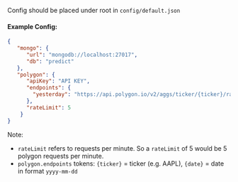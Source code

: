 Config should be placed under root in `config/default.json`

#### Example Config:
```json
{
   "mongo": {
      "url": "mongodb://localhost:27017",
      "db": "predict"
   },
   "polygon": {
      "apiKey": "API KEY",
      "endpoints": {
        "yesterday": "https://api.polygon.io/v2/aggs/ticker/{ticker}/range/1/day/{date}/{date}"
      },
      "rateLimit": 5
    }
}
```
Note:
* `rateLimit` refers to requests per minute. So a `rateLimit` of 5 would be 5 polygon requests per minute.
* `polygon.endpoints` tokens: `{ticker}` = ticker (e.g. AAPL), `{date}` = date in format `yyyy-mm-dd`
